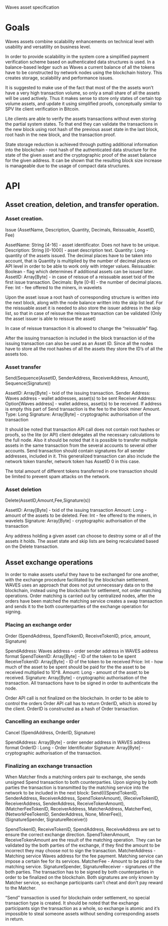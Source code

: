 ﻿Waves asset specification




# Goals


Waves assets combine scalability enhancements on technical level with usability and versatility on business level. 


In order to provide scalability in the system core a simplified payment verification scheme based on authenticated data structures is used.  In a balance-based ledger such as Waves a current balance of all the tokens have to be constructed by network nodes using the blockchain history. This  creates storage, scalability and performance issues.


It is suggested to make use of the fact that most of the the assets won’t have a very high transaction volume, so only a small share of all the assets will be used actively.  Thus it makes sense to store only states of certain top volume assets, and update it using simplified proofs, conceptually similar to SPV lite client verification in Bitcoin.


Lite clients are able to verify the assets transactions without even storing the partial system states.
To that end they can validate the transactions in the new block using root hash of the previous asset state in the last block, root hash in the new block, and the transaction proof.


State storage reduction is achieved through putting additional information into the blockchain - root hash of the authenticated data structure for the state of the given asset and the cryptographic proof of the asset balance for the given address. It can be shown that the resulting block size increase is manageable due to the usage of compact data structures.


# API


##  Asset creation, deletion, and transfer operation.


### Asset creation.


Issue (AssetName, Description, Quantity, Decimals, Reissuable, AssetID, Fee) 


AssetName: String [4-16] - asset identificator. Does not have to be unique.
Description: String [0-1000] -  asset description text. 
Quantity: Long - quantity of the assets issued. The decimal places have to be taken into account, that is Quantity is multiplied by the number of decimal places on API level in order to be able to work only with integer values.
Reissuable: Boolean - flag which determines if additional assets can be issued later.
AssetID: Array[Byte] - in case of reissue of a reissuable asset txid of the first issue transaction.
Decimals: Byte [0-8] - the number of decimal places. 
Fee: Int - fee offered  to the miners, in wavelets


Upon the asset issue a root hash of corresponding structure is written into the next block, along with the node balance written into the skip list leaf. For the reissuable asset it is needed to also store the issuer address in the skip list, so that in case of reissue the reissue transaction can be validated (Only the asset issuer is able to reissue the asset)


In case of reissue transaction it is allowed to change the “reissuable” flag.


After the issuing transaction is included in the block transaction id of the issuing transaction can also be used as an Asset ID. Since all the nodes have to store all the root hashes of all the assets they store the ID’s of all the assets too.


### Asset transfer


Send(Sequence(AssetID, SenderAddress, ReceiverAddress, Amount), Sequence(Signature))


AssetID: Array[Byte] - txid of the issuing transaction.
Sender Address: Waves address - wallet addresses, asset(s) to be sent
Receiver Address: Option[Waves address] - wallet address, asset(s) to be received. If address is empty this part of Send transaction is the fee to the block miner
Amount. Type: Long
Signature: Array[Byte] -  cryptographic authorisation of the transaction


It should be noted that transaction API call does not contain root hashes or proofs, so the lite (or API) client delegates all the necessary calculations to the full node. Also it should be noted that it is possible to transfer multiple assets in the same transaction from the several accounts to several other accounts. Send transaction should contain signatures for all sender addresses, included in it. This generalized transaction can also include the network token transfer, network token has AssetID 0 in this case.


The total amount of different tokens transferred in one transaction should be limited to prevent spam attacks on the network.


### Asset deletion


Delete(AssetID,Amount,Fee,Signature(s))


AssetID: Array[Byte] - txid of the issuing transaction
Amount: Long - amount of the assets to be deleted.
Fee: Int - fee offered  to the miners, in wavelets
Signature: Array[Byte] -  cryptographic authorisation of the transaction


Any address holding a given asset can choose to destroy some or all of the assets it holds.
The asset state and skip lists are being recalculated based on the Delete transaction.


## Asset exchange operations


In order to make assets useful they have to be exchanged for one another, with the exchange procedure facilitated by the blockchain settlement. WAVES uses an approach that does not put unnecessary data on to the blockchain, instead using the blockchain for settlement, not order matching operations. Order matching is carried out by centralized nodes, after the orders have been matched the matching service creates a swap transaction and sends it to the both counterparties of the exchange operation for signing.


### Placing an exchange order


Order (SpendAddress, SpendTokenID, ReceiveTokenID, price, amount, Signature)


SpendAddress: Waves address - order sender address in WAVES address format
SpendTokenID: Array[Byte] - ID of the token to be spent
ReceiveTokenID: Array[Byte] - ID of the token to be received
Price: Int - how much of the asset to be spent should be paid for the the asset to be received multiplied to 10^8.
Amount: Long - amount of the asset to be received.
Signature: Array[Byte] -  cryptographic authorisation of the transaction. All transactions have to be signed in order to authenticate the node.  


Order API call is not finalized on the blockchain. In order to be able to control the orders Order API call has to return OrderID, which is stored by the client. OrderID is constructed as a hash of Order transaction.


### Cancelling an exchange order


Cancel (SpendAddress, OrderID, Signature)


SpendAddress: Array[Byte] - order sender address in WAVES address format
OrderID : Long - Order Identificator
Signature: Array[Byte] -  cryptographic authorisation of the transaction. 




### Finalizing an exchange transaction


When Matcher finds a matching orders pair to exchange, she sends unsigned Spend transaction to both counterparties. Upon signing by both parties the transaction is transmitted by the matching service into the network to be included in the next block:
Send(((SpendTokenID, SenderAddress, ReceiverAddress, SpendTokenAmount), (ReceiveTokenID, ReceiverAddress, SenderAddress, ReceiveTokenAmount), (MatcherFeeTokenID, ReceiverAddress, MatcherAddress, MatcherFee), (NetworkFeeTokenID, SenderAddress, None, MinerFee)), (SignatureSpender, SignatureReceiver))


SpendTokenID, ReceiveTokenID, SpendAddress, ReceiveAddress  are set to ensure the correct exchange direction.
SpendTokenAmount, ReceiveTokenAmount  are the result of the matching operation. They can be validated by the both parties of the exchange, if they find the amount to be incorrect they may choose not to sign the transaction.
MatcherAddress - Matching service Waves address for the fee payment. Matching service can impose a certain fee for its services.
MatcherFee - Amount to be paid to the matching service.
SignatureSpender, SignatureReceiver - signatures of the both parties. The transaction has to be signed by both counterparties in order to be finalized on the blockchain. Both signatures are only known by Matcher service, so exchange participants can’t cheat and don’t pay reward to the Matcher.


“Send” transaction is used for blockchain order settlement, no special transaction type is created. It should be noted that the exchange participants sign the transaction as a whole, so exchange is atomic and it’s impossible to steal someone assets without sending corresponding assets in return.
